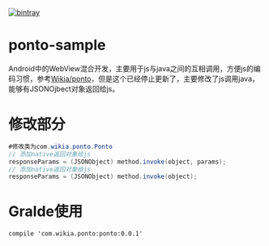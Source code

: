 [![bintray](https://img.shields.io/bintray/v/zyl/maven/android-volley-utils.svg)](https://bintray.com/zyl/maven/android-volley-utils/_latestVersion)
# ponto-sample
Android中的WebView混合开发，主要用于js与java之间的互相调用，方便js的编码习惯，参考[Wikia/ponto](https://github.com/Wikia/ponto)，但是这个已经停止更新了，主要修改了js调用java，能够有JSONOjbect对象返回给js。

# 修改部分
```java
#修改类为com.wikia.ponto.Ponto
// 添加native返回对象给js
responseParams = (JSONObject) method.invoke(object, params);
// 添加native返回对象给js
responseParams = (JSONObject) method.invoke(object);
```
# Gralde使用
```Gralde
compile 'com.wikia.ponto:ponto:0.0.1'
```
